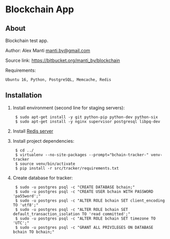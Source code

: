 Blockchain App
==============


About
-----

Blockchain test app.

Author: Alex Manti <manti.by@gmail.com>

Source link: https://bitbucket.org/manti_by/blockchain

Requirements:

    Ubuntu 16, Python, PostgreSQL, Memcache, Redis


Installation
-------------

1. Install environment (second line for staging servers):

        $ sudo apt-get install -y git python-pip python-dev python-six    
        $ sudo apt-get install -y nginx supervisor postgresql libpq-dev


2. Install [Redis server](https://redis.io/download)


3. Install project dependencies:

        $ cd ../
        $ virtualenv --no-site-packages --prompt="bchain-tracker-" venv-tracker
        $ source venv/bin/activate
        $ pip install -r src/tracker/requirements.txt
        


4. Create database for tracker:

        $ sudo -u postgres psql -c "CREATE DATABASE bchain;"
        $ sudo -u postgres psql -c "CREATE USER bchain WITH PASSWORD 'pa55word';"
        $ sudo -u postgres psql -c "ALTER ROLE bchain SET client_encoding TO 'utf8';"
        $ sudo -u postgres psql -c "ALTER ROLE bchain SET default_transaction_isolation TO 'read committed';"
        $ sudo -u postgres psql -c "ALTER ROLE bchain SET timezone TO 'UTC';"
        $ sudo -u postgres psql -c "GRANT ALL PRIVILEGES ON DATABASE bchain TO bchain;"

